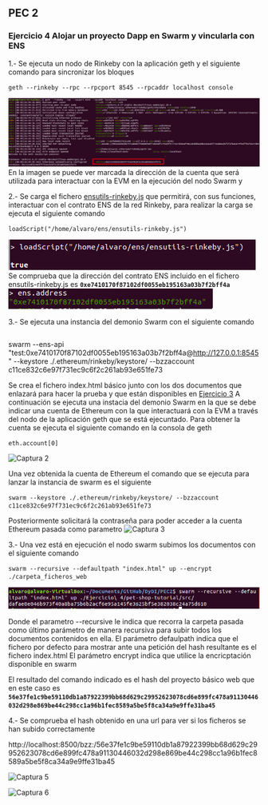 ## PEC 2

###  Ejercicio 4 Alojar un proyecto Dapp en Swarm y vincularla con ENS

1.- Se ejecuta un nodo de Rinkeby con la aplicación geth y el siguiente comando para sincronizar los bloques
```console
geth --rinkeby --rpc --rpcport 8545 --rpcaddr localhost console
```
![Captura 1](Pantallazos/gethrinkeby.png "Captura 1")
En la imagen se puede ver marcada la dirección de la cuenta que será utilizada para interactuar con la EVM en la ejecución del nodo Swarm y 

2.- Se carga el fichero [ensutils-rinkeby.js](ensutils-rinkeby.js) que permitirá, con sus funciones, interactuar con el contrato ENS de la red Rinkeby, para realizar la carga se ejecuta el siguiente comando 
```console
loadScript("/home/alvaro/ens/ensutils-rinkeby.js")
```
![Captura 2](Pantallazos/LoadScript.png "Captura 2")
Se comprueba que la dirección del contrato ENS incluido en el fichero ensutils-rinkeby.js es **``0xe7410170f87102df0055eb195163a03b7f2bff4a``**
![Captura 3](Pantallazos/ens-address.png "Captura 3")

3.- Se ejecuta una instancia del demonio Swarm con el siguiente comando 
```console

```
swarm --ens-api "test:0xe7410170f87102df0055eb195163a03b7f2bff4a@http://127.0.0.1:8545" --keystore ./.ethereum/rinkeby/keystore/ --bzzaccount c11ce832c6e97f731ec9c6f2c261ab93e651fe73

Se crea el fichero index.html básico junto con los dos documentos que enlazará para hacer la prueba y que están disponibles en [Ejercicio 3](./)
A continuación se ejecuta una instacia del demonio Swarm en la que se debe indicar una cuenta de Ethereum con la que interactuará con la EVM a través del nodo de la aplicación geth que se está ejecuntado. Para obtener la cuenta se ejecuta el siguiente comando en la consola de geth
```console
eth.account[0]
```
![Captura 2](Pantallazos/ethAccount.png "Captura 2")

Una vez obtenida la cuenta de Ethereum el comando que se ejecuta para lanzar la instancia de swarm es el siguiente
```console
swarm --keystore ./.ethereum/rinkeby/keystore/ --bzzaccount c11ce832c6e97f731ec9c6f2c261ab93e651fe73
```
Posteriormente solicitará la contraseña para poder acceder a la cuenta Ethereum pasada como parametro
![Captura 3](Pantallazos/swarmkeystore.png "Captura 3")

3.- Una vez está en ejecución el nodo swarm subimos los documentos con el siguiente comando
```console
swarm --recursive --defaultpath "index.html" up --encrypt  ./carpeta_ficheros_web
```
![Captura 4](Pantallazos/swarmup.png "Captura 4")

Donde el parametro --recursive le indica que recorra la carpeta pasada como último parámetro de manera recursiva para subir todos los documentos contenidos en ella. 
El parámetro defaulpath indica que el fichero por defecto para mostrar ante una petición del hash resultante es el fichero index.html
El parámetro encrypt indica que utilice la encricptación disponible en swarm

El resultado del comando indicado es el hash del proyecto básico web que en este caso es **``56e37fe1c9be59110db1a87922399bb68d629c29952623078cd6e899fc478a91130446032d298e869be44c298cc1a96b1fec8589a5be5f8ca34a9e9ffe31ba45``**

4.- Se comprueba el hash obtenido en una url para ver si los ficheros se han subido correctamente

http://localhost:8500/bzz:/56e37fe1c9be59110db1a87922399bb68d629c29952623078cd6e899fc478a91130446032d298e869be44c298cc1a96b1fec8589a5be5f8ca34a9e9ffe31ba45

![Captura 5](Pantallazos/index.png "Captura 5")

![Captura 6](Pantallazos/documento1.png "Captura 6")

